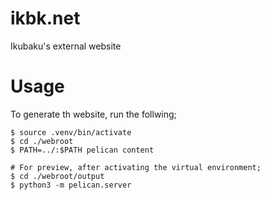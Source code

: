 # ikbk.net
Ikubaku's external website

# Usage
To generate th website, run the follwing;
```
$ source .venv/bin/activate
$ cd ./webroot
$ PATH=../:$PATH pelican content

# For preview, after activating the virtual environment;
$ cd ./webroot/output
$ python3 -m pelican.server
```
